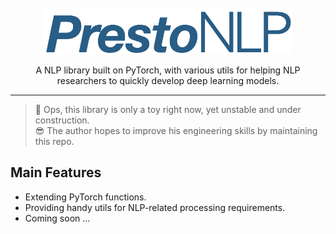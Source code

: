 <div align="center">
    <br>
    <img src="docs/_static/logo.png" width="400"/>
    <p>
    A NLP library built on PyTorch, with various utils for helping NLP researchers to quickly develop deep learning models.
    </p>
    <hr/>
</div>

> 🤗 Ops, this library is only a toy right now, yet unstable and under construction. \
> 😎 The author hopes to improve his engineering skills by maintaining this repo.

## Main Features

* Extending PyTorch functions.
* Providing handy utils for NLP-related processing requirements.
* Coming soon ...